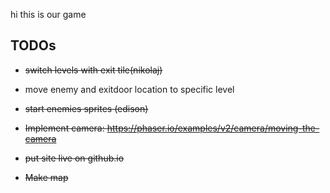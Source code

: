hi this is our game

## TODOs
- ~~switch levels with exit tile(nikolaj)~~
- move enemy and exitdoor location to specific level
- ~~start enemies sprites (edison)~~

- ~~Implement camera: https://phaser.io/examples/v2/camera/moving-the-camera~~
- ~~put site live on github.io~~
- ~~Make map~~
